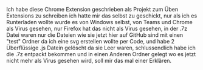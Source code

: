 Ich habe diese Chrome Extension geschrieben als Projekt zum Üben Extensions zu schreiben
ich hatte mir das selbst zu geschickt, nur als ich es Runterladen wollte wurde es von Windows
selbst, von Teams und Chrome als Virus gesehen, nur Firefox hat das nicht als Virus gesehen,
in der .7z Datei waren nur die Dateien wie sie jetzt hier auf GitHub sind mit einen "test"
Ordner da ich eine svg erstellen wollte per Code, und habe 2 Überflüssige .js Datein gelöscht
da sie Leer waren, schlussendlich habe ich die .7z entpackt bekommen und in einen Anderen Ordner
gelegt wo es jetzt nicht mehr als Virus gesehen wird, soll mir das mal einer Erklären.
